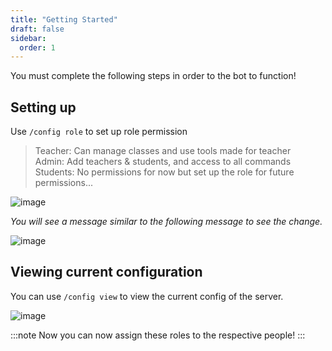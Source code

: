 ```yaml
---
title: "Getting Started"
draft: false
sidebar:
  order: 1
---
```


You must complete the following steps in order to the bot to function!
## Setting up

Use `/config role` to set up role permission

> Teacher: Can manage classes and use tools made for teacher\
> Admin: Add teachers & students, and access to all commands\
> Students: No permissions for now but set up the role for future permissions...

![image](https://i.imgur.com/hzmmt63.png)

_You will see a message similar to the following message to see the change._

![image](https://i.imgur.com/b4kqN0I.png)

## Viewing current configuration

You can use `/config view` to view the current config of the server.

![image](https://i.imgur.com/GNct8Ox.png)

:::note
Now you can now assign these roles to the respective people!
:::